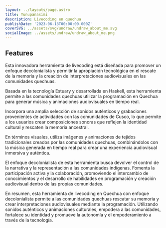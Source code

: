 ```yaml
---
layout: ../layouts/page.astro
title: Yunupanasimi
description: Livecoding en quechua
publishDate: '2023-06-13T00:00:00.000Z'
coverSVG: ../assets/svg/undraw/undraw_about_me.svg
socialImage: ../assets/undraw/undraw_about_me.png
---
```




## Features

Esta innovadora herramienta de livecoding está diseñada para promover un enfoque decolonialista y permitir la apropiación tecnológica en el rescate de la memoria y la creación de interpretaciones audiovisuales en las comunidades quechuas.

Basada en la tecnología Estuary y desarrollada en Haskell, esta herramienta permite a las comunidades quechuas utilizar la programación en Quechua para generar música y animaciones audiovisuales en tiempo real.

Incorpora una amplia selección de sonidos auténticos y grabaciones provenientes de actividades con las comunidades de Cusco, lo que permite a los usuarios crear composiciones sonoras que reflejen la identidad cultural y rescaten la memoria ancestral.

En términos visuales, utiliza imágenes y animaciones de tejidos tradicionales creados por las comunidades quechuas, combinándolos con la música generada en tiempo real para crear una experiencia audiovisual inmersiva y auténtica.

El enfoque decolonialista de esta herramienta busca devolver el control de la narrativa y la representación a las comunidades indígenas. Fomenta la participación activa y la colaboración, promoviendo el intercambio de conocimientos y el desarrollo de habilidades en programación y creación audiovisual dentro de las propias comunidades.

En resumen, esta herramienta de livecoding en Quechua con enfoque decolonialista permite a las comunidades quechuas rescatar su memoria y crear interpretaciones audiovisuales mediante la programación. Utilizando sonidos auténticos y animaciones culturales, empodera a las comunidades, fortalece su identidad y promueve la autonomía y el empoderamiento a través de la tecnología.